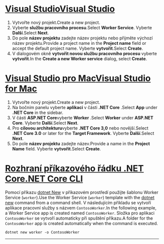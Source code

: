 # <a name="visual-studiotabvisual-studio"></a>[<span data-ttu-id="d1757-101">Visual Studio</span><span class="sxs-lookup"><span data-stu-id="d1757-101">Visual Studio</span></span>](#tab/visual-studio)

1. <span data-ttu-id="d1757-102">Vytvořte nový projekt.</span><span class="sxs-lookup"><span data-stu-id="d1757-102">Create a new project.</span></span>
1. <span data-ttu-id="d1757-103">Vyberte **službu pracovního procesu**.</span><span class="sxs-lookup"><span data-stu-id="d1757-103">Select **Worker Service**.</span></span> <span data-ttu-id="d1757-104">Vyberte **Další**.</span><span class="sxs-lookup"><span data-stu-id="d1757-104">Select **Next**.</span></span>
1. <span data-ttu-id="d1757-105">Do pole **název projektu** zadejte název projektu nebo přijměte výchozí název projektu.</span><span class="sxs-lookup"><span data-stu-id="d1757-105">Provide a project name in the **Project name** field or accept the default project name.</span></span> <span data-ttu-id="d1757-106">Vyberte **vytvořit**.</span><span class="sxs-lookup"><span data-stu-id="d1757-106">Select **Create**.</span></span>
1. <span data-ttu-id="d1757-107">V dialogovém okně **vytvořit novou službu pracovního procesu** vyberte **vytvořit**.</span><span class="sxs-lookup"><span data-stu-id="d1757-107">In the **Create a new Worker service** dialog, select **Create**.</span></span>

# <a name="visual-studio-for-mactabvisual-studio-mac"></a>[<span data-ttu-id="d1757-108">Visual Studio pro Mac</span><span class="sxs-lookup"><span data-stu-id="d1757-108">Visual Studio for Mac</span></span>](#tab/visual-studio-mac)

1. <span data-ttu-id="d1757-109">Vytvořte nový projekt.</span><span class="sxs-lookup"><span data-stu-id="d1757-109">Create a new project.</span></span>
1. <span data-ttu-id="d1757-110">Na bočním panelu vyberte **aplikaci** v části **.NET Core** .</span><span class="sxs-lookup"><span data-stu-id="d1757-110">Select **App** under **.NET Core** in the sidebar.</span></span>
1. <span data-ttu-id="d1757-111">V části **ASP.NET Core**vyberte **Worker** .</span><span class="sxs-lookup"><span data-stu-id="d1757-111">Select **Worker** under **ASP.NET Core**.</span></span> <span data-ttu-id="d1757-112">Vyberte **Další**.</span><span class="sxs-lookup"><span data-stu-id="d1757-112">Select **Next**.</span></span>
1. <span data-ttu-id="d1757-113">Pro **cílovou architekturu**vyberte **.NET Core 3,0** nebo novější.</span><span class="sxs-lookup"><span data-stu-id="d1757-113">Select **.NET Core 3.0** or later for the **Target Framework**.</span></span> <span data-ttu-id="d1757-114">Vyberte **Další**.</span><span class="sxs-lookup"><span data-stu-id="d1757-114">Select **Next**.</span></span>
1. <span data-ttu-id="d1757-115">Do pole **název projektu** zadejte název.</span><span class="sxs-lookup"><span data-stu-id="d1757-115">Provide a name in the **Project Name** field.</span></span> <span data-ttu-id="d1757-116">Vyberte **vytvořit**.</span><span class="sxs-lookup"><span data-stu-id="d1757-116">Select **Create**.</span></span>

# <a name="net-core-clitabnetcore-cli"></a>[<span data-ttu-id="d1757-117">Rozhraní příkazového řádku .NET Core</span><span class="sxs-lookup"><span data-stu-id="d1757-117">.NET Core CLI</span></span>](#tab/netcore-cli)

<span data-ttu-id="d1757-118">Pomocí příkazu [dotnet New](/dotnet/core/tools/dotnet-new) v příkazovém prostředí použijte šablonu Worker Service (`worker`).</span><span class="sxs-lookup"><span data-stu-id="d1757-118">Use the Worker Service (`worker`) template with the [dotnet new](/dotnet/core/tools/dotnet-new) command from a command shell.</span></span> <span data-ttu-id="d1757-119">V následujícím příkladu se vytvoří aplikace pracovní služby s názvem `ContosoWorker`.</span><span class="sxs-lookup"><span data-stu-id="d1757-119">In the following example, a Worker Service app is created named `ContosoWorker`.</span></span> <span data-ttu-id="d1757-120">Složka pro aplikaci `ContosoWorker` se vytvoří automaticky při spuštění příkazu.</span><span class="sxs-lookup"><span data-stu-id="d1757-120">A folder for the `ContosoWorker` app is created automatically when the command is executed.</span></span>

```dotnetcli
dotnet new worker -o ContosoWorker
```

---
